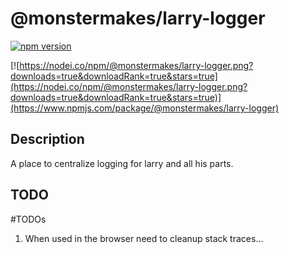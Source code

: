 # @monstermakes/larry-logger
[![npm version](https://badge.fury.io/js/%40monstermakes%2Flarry-logger.svg)](https://badge.fury.io/js/%40monstermakes%2Flarry-logger)

[![https://nodei.co/npm/@monstermakes/larry-logger.png?downloads=true&downloadRank=true&stars=true](https://nodei.co/npm/@monstermakes/larry-logger.png?downloads=true&downloadRank=true&stars=true)](https://www.npmjs.com/package/@monstermakes/larry-logger)


## Description
A place to centralize logging for larry and all his parts.


## TODO

#TODOs
1. When used in the browser need to cleanup stack traces...